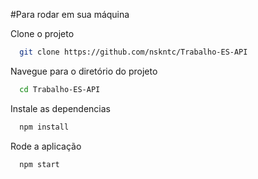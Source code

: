 #Para rodar em sua máquina

Clone o projeto

```bash
  git clone https://github.com/nskntc/Trabalho-ES-API
```

Navegue para o diretório do projeto

```bash
  cd Trabalho-ES-API
```

Instale as dependencias

```bash
  npm install
```

Rode a aplicação

```bash
  npm start
```